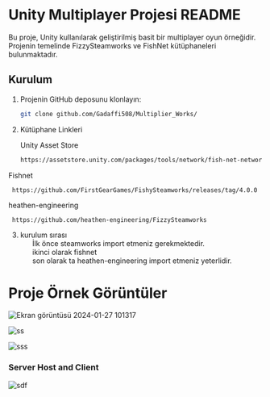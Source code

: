 # Unity Multiplayer Projesi README

Bu proje, Unity kullanılarak geliştirilmiş basit bir multiplayer oyun örneğidir. Projenin temelinde FizzySteamworks ve FishNet kütüphaneleri bulunmaktadır.

## Kurulum

1. Projenin GitHub deposunu klonlayın:

   ```bash
   git clone github.com/Gadaffi508/Multiplier_Works/
2. Kütüphane Linkleri

      Unity Asset Store
      ```bash
     https://assetstore.unity.com/packages/tools/network/fish-net-networking-evolved-207815
Fishnet

     https://github.com/FirstGearGames/FishySteamworks/releases/tag/4.0.0
heathen-engineering

     https://github.com/heathen-engineering/FizzySteamworks

3. kurulum sırası
   <ul> İlk önce steamworks import etmeniz gerekmektedir.</ul>
   <ul> ikinci olarak fishnet </ul>
   <ul> son olarak ta heathen-engineering import etmeniz yeterlidir. </ul>

<h1> Proje Örnek Görüntüler </h1>

![Ekran görüntüsü 2024-01-27 101317](https://github.com/Gadaffi508/Multiplier_Works/assets/121219831/e4616bcb-2a22-4190-a529-7ba7713af32b)

![ss](https://github.com/Gadaffi508/Multiplier_Works/assets/121219831/3bd6a5e3-b574-4e06-a4ba-5802acbb34df)

![sss](https://github.com/Gadaffi508/Multiplier_Works/assets/121219831/96d5f1b5-356e-4fd5-afd2-1ee337670955)

<h3> Server Host and Client </h3>

![sdf](https://github.com/Gadaffi508/Multiplier_Works/assets/121219831/d492f5c9-1b1f-4208-841c-1193d76f9b7d)
